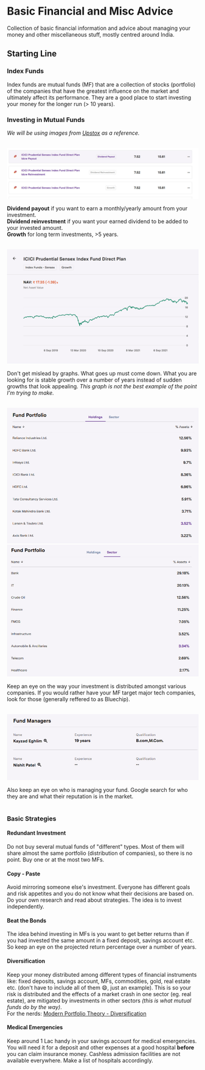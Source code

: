 # Basic Financial and Misc Advice
Collection of basic financial information and advice about managing your money and other miscellaneous stuff, mostly centred around India.

## Starting Line

### Index Funds

Index funds are mutual funds (MF) that are a collection of stocks (portfolio) of the companies that have the greatest influence on the market and ultimately affect its performance. They are a good place to start investing your money for the longer run (> 10 years).

### Investing in Mutual Funds

*We will be using images from [Upstox](https://upstox.com/mutual-funds) as a reference.*<br><br>

![Payout Types](images/payouts.png)

**Dividend payout** if you want to earn a monthly/yearly amount from your investment.<br>
**Dividend reinvestment** if you want your earned dividend to be added to your invested amount.<br>
**Growth** for long term investments, >5 years.<br><br>

![NAV Graph](images/graph.png)

Don't get mislead by graphs. What goes up must come down. What you are looking for is stable growth over a number of years instead of sudden growths that look appealing. *This graph is not the best example of the point I'm trying to make.*<br><br>

![Portfolio](images/distribution1.png)
![Portfolio](images/distribution2.png)

Keep an eye on the way your investment is distributed amongst various companies. If you would rather have your MF target major tech companies, look for those (generally reffered to as Bluechip).<br><br>

![Manager](images/manager.png)

Also keep an eye on who is managing your fund. Google search for who they are and what their reputation is in the market.<br><br>

### Basic Strategies

#### Redundant Investment

Do not buy several mutual funds of "different" types. Most of them will share almost the same portfolio (distribution of companies), so there is no point. Buy one or at the most two MFs.<br>

#### Copy - Paste
Avoid mirroring someone else's investment. Everyone has different goals and risk appetites and you do not know what their decisions are based on. Do your own research and read about strategies. The idea is to invest independently.<br>

#### Beat the Bonds

The idea behind investing in MFs is you want to get better returns than if you had invested the same amount in a fixed deposit, savings account etc. So keep an eye on the projected return percentage over a number of years.<br>

#### Diversification

Keep your money distributed among different types of financial instruments like: fixed deposits, savings account, MFs, commodities, gold, real estate etc. (don't have to include all of them 😄, just an example). This is so your risk is distributed and the effects of a market crash in one sector (eg. real estate), are mitigated by investments in other sectors *(this is what mutual funds do by the way)*.<br>
For the nerds: [Modern Portfolio Theory - Diversification](https://en.wikipedia.org/wiki/Modern_portfolio_theory)

#### Medical Emergencies
Keep around 1 Lac handy in your savings account for medical emergencies. You will need it for a deposit and other expenses at a good hospital **before** you can claim insurance money. Cashless admission facilities are not available everywhere. Make a list of hospitals accordingly.<br>
